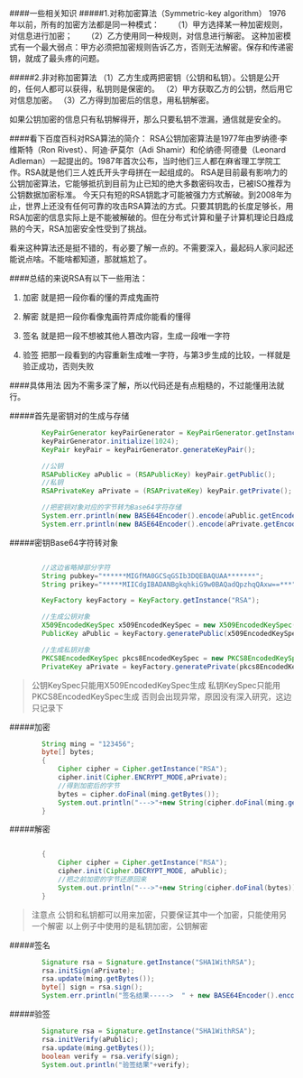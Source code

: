 ####一些相关知识
#####1.对称加密算法（Symmetric-key algorithm）
1976年以前，所有的加密方法都是同一种模式：
　　（1）甲方选择某一种加密规则，对信息进行加密；
　　（2）乙方使用同一种规则，对信息进行解密。
这种加密模式有一个最大弱点：甲方必须把加密规则告诉乙方，否则无法解密。保存和传递密钥，就成了最头疼的问题。

#####2.非对称加密算法
（1）乙方生成两把密钥（公钥和私钥）。公钥是公开的，任何人都可以获得，私钥则是保密的。
（2）甲方获取乙方的公钥，然后用它对信息加密。
（3）乙方得到加密后的信息，用私钥解密。

如果公钥加密的信息只有私钥解得开，那么只要私钥不泄漏，通信就是安全的。

####看下百度百科对RSA算法的简介：
RSA公钥加密算法是1977年由罗纳德·李维斯特（Ron Rivest）、阿迪·萨莫尔（Adi Shamir）和伦纳德·阿德曼（Leonard Adleman）一起提出的。1987年首次公布，当时他们三人都在麻省理工学院工作。RSA就是他们三人姓氏开头字母拼在一起组成的。
RSA是目前最有影响力的公钥加密算法，它能够抵抗到目前为止已知的绝大多数密码攻击，已被ISO推荐为公钥数据加密标准。
今天只有短的RSA钥匙才可能被强力方式解破。到2008年为止，世界上还没有任何可靠的攻击RSA算法的方式。只要其钥匙的长度足够长，用RSA加密的信息实际上是不能被解破的。但在分布式计算和量子计算机理论日趋成熟的今天，RSA加密安全性受到了挑战。

看来这种算法还是挺不错的，有必要了解一点的。不需要深入，最起码人家问起还能说点啥。不能啥都知道，那就尴尬了。

####总结的来说RSA有以下一些用法：
1. 加密
就是把一段你看的懂的弄成鬼画符

2. 解密
就是把一段你看像鬼画符弄成你能看的懂得

3. 签名
就是把一段不想被其他人篡改内容，生成一段唯一字符

4. 验签
把那一段看到的内容重新生成唯一字符，与第3步生成的比较，一样就是验正成功，否则失败

####具体用法
因为不需多深了解，所以代码还是有点粗糙的，不过能懂用法就行。

#####首先是密钥对的生成与存储
```java
        KeyPairGenerator keyPairGenerator = KeyPairGenerator.getInstance("RSA");
        keyPairGenerator.initialize(1024);
        KeyPair keyPair = keyPairGenerator.generateKeyPair();

        //公钥
        RSAPublicKey aPublic = (RSAPublicKey) keyPair.getPublic();
        //私钥
        RSAPrivateKey aPrivate = (RSAPrivateKey) keyPair.getPrivate();

        //把密钥对象对应的字节转为Base64字符存储
        System.err.println(new BASE64Encoder().encode(aPublic.getEncoded()));
        System.err.println(new BASE64Encoder().encode(aPrivate.getEncoded()));
```
#####密钥Base64字符转对象
```java

        //这边省略掉部分字符
        String pubkey="******MIGfMA0GCSqGSIb3DQEBAQUAA*******";
        String prikey="*****MIICdgIBADANBgkqhkiG9w0BAQadQpzhqQAxw==***";

        KeyFactory keyFactory = KeyFactory.getInstance("RSA");

        //生成公钥对象
        X509EncodedKeySpec x509EncodedKeySpec = new X509EncodedKeySpec(new BASE64Decoder().decodeBuffer(pubkey));
        PublicKey aPublic = keyFactory.generatePublic(x509EncodedKeySpec);

        //生成私钥对象
        PKCS8EncodedKeySpec pkcs8EncodedKeySpec = new PKCS8EncodedKeySpec(new BASE64Decoder().decodeBuffer(prikey));
        PrivateKey aPrivate = keyFactory.generatePrivate(pkcs8EncodedKeySpec);

```
>公钥KeySpec只能用X509EncodedKeySpec生成
私钥KeySpec只能用PKCS8EncodedKeySpec生成
否则会出现异常，原因没有深入研究，这边只记录下


#####加密
```java
        String ming = "123456";
        byte[] bytes;
        {
            Cipher cipher = Cipher.getInstance("RSA");
            cipher.init(Cipher.ENCRYPT_MODE,aPrivate);
            //得到加密后的字节
            bytes = cipher.doFinal(ming.getBytes());
            System.out.println("--->"+new String(cipher.doFinal(ming.getBytes())));
        }
```
#####解密
```java

        {
            Cipher cipher = Cipher.getInstance("RSA");
            cipher.init(Cipher.DECRYPT_MODE, aPublic);
            //把之前加密的字节还原回来
            System.out.println("--->"+new String(cipher.doFinal(bytes)));
        }
```
>注意点
公钥和私钥都可以用来加密，只要保证其中一个加密，只能使用另一个解密
以上例子中使用的是私钥加密，公钥解密



#####签名
```java
        Signature rsa = Signature.getInstance("SHA1WithRSA");
        rsa.initSign(aPrivate);
        rsa.update(ming.getBytes());
        byte[] sign = rsa.sign();
        System.err.println("签名结果----->  " + new BASE64Encoder().encode(sign));
````
#####验签
```java
        Signature rsa = Signature.getInstance("SHA1WithRSA");
        rsa.initVerify(aPublic);
        rsa.update(ming.getBytes());
        boolean verify = rsa.verify(sign);
        System.out.println("验签结果"+verify);
```
